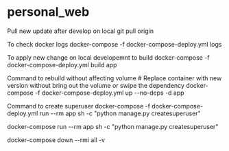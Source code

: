 # personal_web

Pull new update after develop on local
 git pull origin

To check docker logs
 docker-compose -f docker-compose-deploy.yml logs

To apply new change on local developemnt to build
 docker-compose -f docker-compose-deploy.yml build app 

Command to rebuild without affecting volume
    # Replace container with new version without bring out the volume or swipe the dependency
 docker-compose -f docker-compose-deploy.yml up --no-deps -d app

Command to create superuser
 docker-compose -f docker-compose-deploy.yml run --rm app sh -c "python manage.py createsuperuser"

docker-compose run --rm app sh -c "python manage.py createsuperuser"

 docker-compose down --rmi all -v

